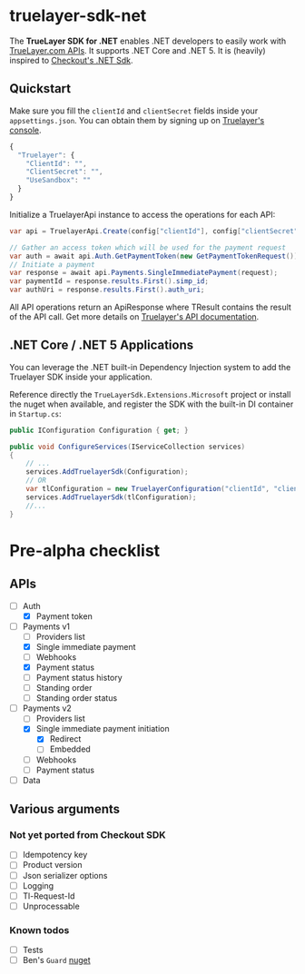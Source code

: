 # truelayer-sdk-net
The **TrueLayer SDK for .NET** enables .NET developers to easily work with [TrueLayer.com APIs](https://docs.truelayer.com/). It supports .NET Core and .NET 5. It is (heavily) inspired to [Checkout's .NET Sdk](https://github.com/checkout/checkout-sdk-net).

## Quickstart
Make sure you fill the `clientId` and `clientSecret` fields inside your `appsettings.json`. You can obtain them by signing up on [Truelayer's console](https://console.truelayer.com/?auto=signup).
```JavaScript
{
  "Truelayer": {
    "ClientId": "",
    "ClientSecret": "",
    "UseSandbox": ""
  }
}
```

Initialize a TruelayerApi instance to access the operations for each API:
```C#
var api = TruelayerApi.Create(config["clientId"], config["clientSecret"], useSandbox: true);

// Gather an access token which will be used for the payment request
var auth = await api.Auth.GetPaymentToken(new GetPaymentTokenRequest());
// Initiate a payment
var response = await api.Payments.SingleImmediatePayment(request);
var paymentId = response.results.First().simp_id;
var authUri = response.results.First().auth_uri;
```
All API operations return an ApiResponse<TResult> where TResult contains the result of the API call. Get more details on [Truelayer's API documentation](https://docs.truelayer.com/).

## .NET Core / .NET 5 Applications
You can leverage the .NET built-in Dependency Injection system to add the Truelayer SDK inside your application.

Reference directly the `TrueLayerSdk.Extensions.Microsoft` project or install the nuget when available, and register the SDK with the built-in DI container in `Startup.cs`:

```C#
public IConfiguration Configuration { get; }

public void ConfigureServices(IServiceCollection services)
{
    // ...
    services.AddTruelayerSdk(Configuration);
    // OR
    var tlConfiguration = new TruelayerConfiguration("clientId", "clientSecret", useSandbox: true);
    services.AddTruelayerSdk(tlConfiguration);
    //...
}
```

# Pre-alpha checklist

## APIs
- [ ] Auth
  - [x] Payment token
- [ ] Payments v1
  - [ ] Providers list
  - [x] Single immediate payment
  - [ ] Webhooks
  - [x] Payment status
  - [ ] Payment status history
  - [ ] Standing order
  - [ ] Standing order status
- [ ] Payments v2
  - [ ] Providers list
  - [x] Single immediate payment initiation
    - [x] Redirect
    - [ ] Embedded
  - [ ] Webhooks
  - [ ] Payment status
- [ ] Data

## Various arguments

### Not yet ported from Checkout SDK
- [ ] Idempotency key
- [ ] Product version
- [ ] Json serializer options
- [ ] Logging
- [ ] Tl-Request-Id
- [ ] Unprocessable

### Known todos
- [ ] Tests
- [ ] Ben's `Guard` [nuget](https://github.com/benfoster/o9d-guard)
